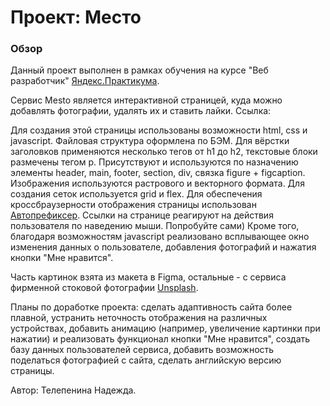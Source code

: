 # Проект: Место

### Обзор

Данный проект выполнен в рамках обучения на курсе "Веб разработчик" [Яндекс.Практикума](https://practicum.yandex.ru/web/).

Сервис Mesto является интерактивной страницей, куда можно добавлять фотографии, удалять их и ставить лайки. Ссылка:

Для создания этой страницы использованы возможности html, css и javascript. Файловая структура оформлена по БЭМ. Для вёрстки заголовков применяются несколько тегов от h1 до h2, текстовые блоки размечены тегом p. Присутствуют и используются по назначению элементы header, main, footer, section, div, связка figure + figcaption. Изображения используются растрового и векторного формата. Для создания сеток используется grid и flex. Для обеспечения кроссбраузерности отображения страницы использован [Автопрефиксер](https://autoprefixer.github.io/ru/).
Ссылки на странице реагируют на действия пользователя по наведению мыши. Попробуйте сами)
Кроме того, благодаря возможностям javascript реализовано всплывающее окно изменения данных о пользователе, добавления фотографий и нажатия кнопки "Мне нравится".

Часть картинок взята из макета в Figma, остальные - с сервиса фирменной стоковой фотографии [Unsplash](https://unsplash.com).

Планы по доработке проекта: сделать адаптивность сайта более плавной, устранить неточность отображения на различных устройствах, добавить анимацию (например, увеличение картинки при нажатии) и реализовать функционал кнопки "Мне нравится", создать базу данных пользователей сервиса, добавить возможность поделаться фотографией с сайта, сделать английскую версию страницы.

Автор: Телепенина Надежда.
